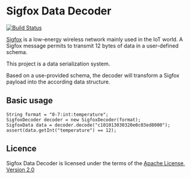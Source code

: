 # Sigfox Data Decoder

[![Build Status](https://travis-ci.org/ingeniousthings/sigfox-decocder.svg?branch=master)](https://travis-ci.org/ingeniousthings/sigfox-decocder)

[Sigfox](https://www.sigfox.com) is a low-energy wireless network mainly used in the IoT world.
A Sigfox message permits to transmit 12 bytes of data in a user-defined schema.

This project is a data serialization system.

Based on a use-provided schema, the decoder will transform a Sigfox payload into the according data structure.

## Basic usage
```
String format = "0-7:int:temperature";
SigfoxDecoder decoder = new SigfoxDecoder(format);
SigfoxData data = decoder.decode("c101013030320e0c03ed8000");
assert(data.getInt("temperature") == 12);
```

## Licence
Sigfox Data Decoder is licensed under the terms of the [Apache License, Version 2.0](http://www.apache.org/licenses/LICENSE-2.0.html)
